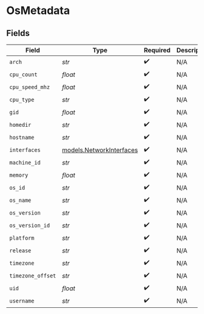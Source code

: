 # OsMetadata


## Fields

| Field                                                      | Type                                                       | Required                                                   | Description                                                |
| ---------------------------------------------------------- | ---------------------------------------------------------- | ---------------------------------------------------------- | ---------------------------------------------------------- |
| `arch`                                                     | *str*                                                      | :heavy_check_mark:                                         | N/A                                                        |
| `cpu_count`                                                | *float*                                                    | :heavy_check_mark:                                         | N/A                                                        |
| `cpu_speed_mhz`                                            | *float*                                                    | :heavy_check_mark:                                         | N/A                                                        |
| `cpu_type`                                                 | *str*                                                      | :heavy_check_mark:                                         | N/A                                                        |
| `gid`                                                      | *float*                                                    | :heavy_check_mark:                                         | N/A                                                        |
| `homedir`                                                  | *str*                                                      | :heavy_check_mark:                                         | N/A                                                        |
| `hostname`                                                 | *str*                                                      | :heavy_check_mark:                                         | N/A                                                        |
| `interfaces`                                               | [models.NetworkInterfaces](../models/networkinterfaces.md) | :heavy_check_mark:                                         | N/A                                                        |
| `machine_id`                                               | *str*                                                      | :heavy_check_mark:                                         | N/A                                                        |
| `memory`                                                   | *float*                                                    | :heavy_check_mark:                                         | N/A                                                        |
| `os_id`                                                    | *str*                                                      | :heavy_check_mark:                                         | N/A                                                        |
| `os_name`                                                  | *str*                                                      | :heavy_check_mark:                                         | N/A                                                        |
| `os_version`                                               | *str*                                                      | :heavy_check_mark:                                         | N/A                                                        |
| `os_version_id`                                            | *str*                                                      | :heavy_check_mark:                                         | N/A                                                        |
| `platform`                                                 | *str*                                                      | :heavy_check_mark:                                         | N/A                                                        |
| `release`                                                  | *str*                                                      | :heavy_check_mark:                                         | N/A                                                        |
| `timezone`                                                 | *str*                                                      | :heavy_check_mark:                                         | N/A                                                        |
| `timezone_offset`                                          | *str*                                                      | :heavy_check_mark:                                         | N/A                                                        |
| `uid`                                                      | *float*                                                    | :heavy_check_mark:                                         | N/A                                                        |
| `username`                                                 | *str*                                                      | :heavy_check_mark:                                         | N/A                                                        |